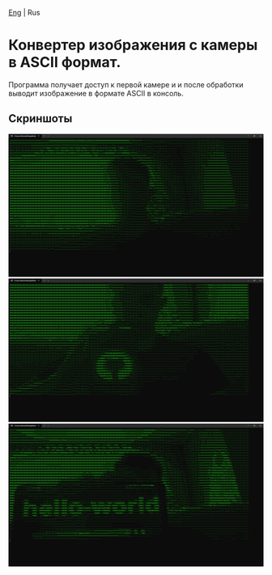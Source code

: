 ﻿[Eng](../../README.md) | Rus

# Конвертер изображения с камеры в ASCII формат.

Программа получает доступ к первой камере и и после обработки выводит изображение в формате ASCII в консоль.

## Скриншоты

![ASCII Graphics](../Images/Sample_images_0.png)
![ASCII Graphics](../Images/Sample_images_1.png)
![ASCII Graphics](../Images/Sample_images_2.png)